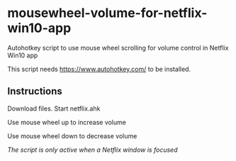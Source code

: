 # mousewheel-volume-for-netflix-win10-app
Autohotkey script to use mouse wheel scrolling for volume control in Netflix Win10 app

This script needs https://www.autohotkey.com/ to be installed.

## Instructions

Download files. Start netflix.ahk

Use mouse wheel up to increase volume 

Use mouse wheel down to decrease volume 

*The script is only active when a Netflix window is focused*
